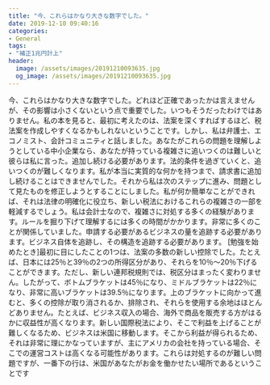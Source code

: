 ```yaml
---
title: "今、これらはかなり大きな数字でした。"
date: 2019-12-10 09:40:16
categories:
- General
tags:
- "補正1兆円計上"
header:
  image: /assets/images/20191210093635.jpg
  og_image: /assets/images/20191210093635.jpg
---
```


今、これらはかなり大きな数字でした。どれほど正確であったかは言えませんが、その影響は小さくないという点で重要でした。いつもそうだったわけではありません。私の本を見ると、最初に考えたのは、法案を深くすればするほど、税法案を作成しやすくなるかもしれないということです。しかし、私は弁護士、エコノミスト、会計コミュニティと話しました。あなたがこれらの問題を理解しようとしている中小企業なら、あなたが持っている複雑さに追いつくのは難しいと彼らは私に言った。追加し続ける必要があります。法的条件を過ぎていくと、追いつくのが難しくなります。私が本当に実質的な何かを持つまで、請求書に追加し続けることはできませんでした。それから私は次のステップに進み、問題として見たものを修正しようとすることにしました。私が何か簡単なことができれば、それは法律の明確化に役立ち、新しい税法におけるこれらの複雑さの一部を軽減するでしょう。私は会計士なので、複雑さに対処する多くの経験があります。ルールを掘り下げて理解するには多くの時間がかかります。非常に多くのことが関係していました。申請する必要があるビジネスの量を追跡する必要があります。ビジネス自体を追跡し、その構造を追跡する必要があります。 [勉強を始めたとき]最初に目にしたことの1つは、法案の多数の新しい控除でした。たとえば、日本には25％と39％の2つの所得区分があり、それらを10％〜20％下げることができます。ただし、新しい連邦税規則では、税区分はまったく変わりません。したがって、ボトムブラケットは45％になり、ミドルブラケットは22％になり、非常に高いブラケットは39.5％になります。上のブラケットに向かって進むと、多くの控除が取り消されるか、排除され、それらを使用する余地はほとんどありません。たとえば、ビジネス収入の場合、海外で商品を販売する方がはるかに収益性が高くなります。新しい国際税法により、そこで利益を上げることが難しくなるため、ビジネスは米国に移動します。そこから利益が得られるため、それは非常に理にかなっていますが、主にアメリカの会社を持っている場合、そこでの運営コストは高くなる可能性があります。これらは対処するのが難しい問題ですが、一番下の行は、米国があなたがお金を働かせたい場所であるということです
